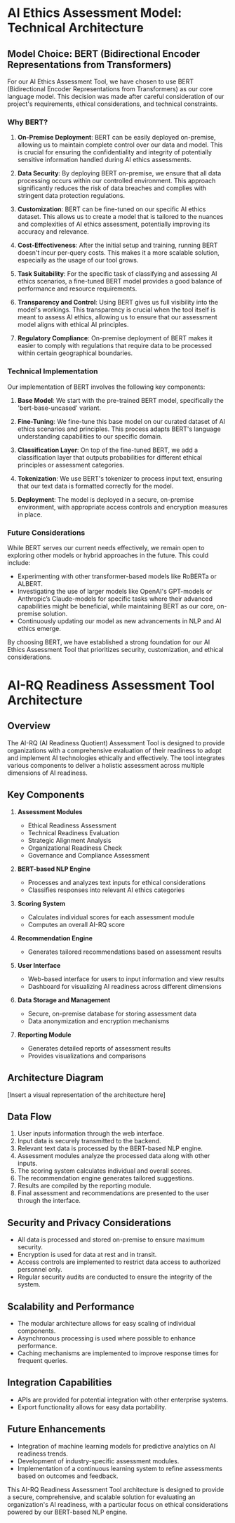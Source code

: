# AI Ethics Assessment Model: Technical Architecture

## Model Choice: BERT (Bidirectional Encoder Representations from Transformers)

For our AI Ethics Assessment Tool, we have chosen to use BERT (Bidirectional Encoder Representations from Transformers) as our core language model. This decision was made after careful consideration of our project's requirements, ethical considerations, and technical constraints.

### Why BERT?

1. **On-Premise Deployment**: 
   BERT can be easily deployed on-premise, allowing us to maintain complete control over our data and model. This is crucial for ensuring the confidentiality and integrity of potentially sensitive information handled during AI ethics assessments.

2. **Data Security**: 
   By deploying BERT on-premise, we ensure that all data processing occurs within our controlled environment. This approach significantly reduces the risk of data breaches and complies with stringent data protection regulations.

3. **Customization**: 
   BERT can be fine-tuned on our specific AI ethics dataset. This allows us to create a model that is tailored to the nuances and complexities of AI ethics assessment, potentially improving its accuracy and relevance.

4. **Cost-Effectiveness**: 
   After the initial setup and training, running BERT doesn't incur per-query costs. This makes it a more scalable solution, especially as the usage of our tool grows.

5. **Task Suitability**: 
   For the specific task of classifying and assessing AI ethics scenarios, a fine-tuned BERT model provides a good balance of performance and resource requirements.

6. **Transparency and Control**: 
   Using BERT gives us full visibility into the model's workings. This transparency is crucial when the tool itself is meant to assess AI ethics, allowing us to ensure that our assessment model aligns with ethical AI principles.

7. **Regulatory Compliance**: 
   On-premise deployment of BERT makes it easier to comply with regulations that require data to be processed within certain geographical boundaries.

### Technical Implementation

Our implementation of BERT involves the following key components:

1. **Base Model**: We start with the pre-trained BERT model, specifically the 'bert-base-uncased' variant.

2. **Fine-Tuning**: We fine-tune this base model on our curated dataset of AI ethics scenarios and principles. This process adapts BERT's language understanding capabilities to our specific domain.

3. **Classification Layer**: On top of the fine-tuned BERT, we add a classification layer that outputs probabilities for different ethical principles or assessment categories.

4. **Tokenization**: We use BERT's tokenizer to process input text, ensuring that our text data is formatted correctly for the model.

5. **Deployment**: The model is deployed in a secure, on-premise environment, with appropriate access controls and encryption measures in place.

### Future Considerations

While BERT serves our current needs effectively, we remain open to exploring other models or hybrid approaches in the future. This could include:

- Experimenting with other transformer-based models like RoBERTa or ALBERT.
- Investigating the use of larger models like OpenAI's GPT-models or Anthropic’s Claude-models for specific tasks where their advanced capabilities might be beneficial, while maintaining BERT as our core, on-premise solution.
- Continuously updating our model as new advancements in NLP and AI ethics emerge.

By choosing BERT, we have established a strong foundation for our AI Ethics Assessment Tool that prioritizes security, customization, and ethical considerations.


# AI-RQ Readiness Assessment Tool Architecture

## Overview

The AI-RQ (AI Readiness Quotient) Assessment Tool is designed to provide organizations with a comprehensive evaluation of their readiness to adopt and implement AI technologies ethically and effectively. The tool integrates various components to deliver a holistic assessment across multiple dimensions of AI readiness.

## Key Components

1. **Assessment Modules**
   - Ethical Readiness Assessment
   - Technical Readiness Evaluation
   - Strategic Alignment Analysis
   - Organizational Readiness Check
   - Governance and Compliance Assessment

2. **BERT-based NLP Engine**
   - Processes and analyzes text inputs for ethical considerations
   - Classifies responses into relevant AI ethics categories

3. **Scoring System**
   - Calculates individual scores for each assessment module
   - Computes an overall AI-RQ score

4. **Recommendation Engine**
   - Generates tailored recommendations based on assessment results

5. **User Interface**
   - Web-based interface for users to input information and view results
   - Dashboard for visualizing AI readiness across different dimensions

6. **Data Storage and Management**
   - Secure, on-premise database for storing assessment data
   - Data anonymization and encryption mechanisms

7. **Reporting Module**
   - Generates detailed reports of assessment results
   - Provides visualizations and comparisons

## Architecture Diagram

[Insert a visual representation of the architecture here]

## Data Flow

1. User inputs information through the web interface.
2. Input data is securely transmitted to the backend.
3. Relevant text data is processed by the BERT-based NLP engine.
4. Assessment modules analyze the processed data along with other inputs.
5. The scoring system calculates individual and overall scores.
6. The recommendation engine generates tailored suggestions.
7. Results are compiled by the reporting module.
8. Final assessment and recommendations are presented to the user through the interface.

## Security and Privacy Considerations

- All data is processed and stored on-premise to ensure maximum security.
- Encryption is used for data at rest and in transit.
- Access controls are implemented to restrict data access to authorized personnel only.
- Regular security audits are conducted to ensure the integrity of the system.

## Scalability and Performance

- The modular architecture allows for easy scaling of individual components.
- Asynchronous processing is used where possible to enhance performance.
- Caching mechanisms are implemented to improve response times for frequent queries.

## Integration Capabilities

- APIs are provided for potential integration with other enterprise systems.
- Export functionality allows for easy data portability.

## Future Enhancements

- Integration of machine learning models for predictive analytics on AI readiness trends.
- Development of industry-specific assessment modules.
- Implementation of a continuous learning system to refine assessments based on outcomes and feedback.

This AI-RQ Readiness Assessment Tool architecture is designed to provide a secure, comprehensive, and scalable solution for evaluating an organization's AI readiness, with a particular focus on ethical considerations powered by our BERT-based NLP engine.